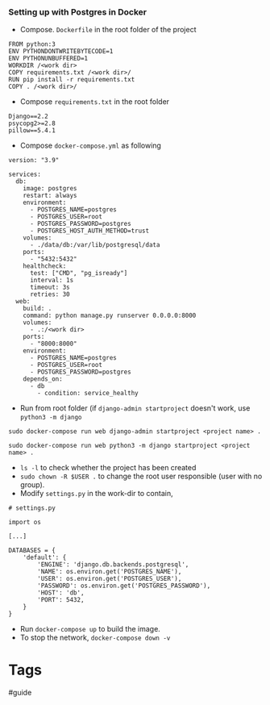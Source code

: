 ### Setting up with Postgres in Docker
- Compose. `Dockerfile`  in the root folder of the project
```
FROM python:3
ENV PYTHONDONTWRITEBYTECODE=1
ENV PYTHONUNBUFFERED=1
WORKDIR /<work dir>
COPY requirements.txt /<work dir>/
RUN pip install -r requirements.txt
COPY . /<work dir>/
```
- Compose `requirements.txt`  in the root folder

```
Django==2.2
psycopg2>=2.8
pillow==5.4.1
```
- Compose `docker-compose.yml` as following

```
version: "3.9"
   
services:
  db:
	image: postgres
	restart: always
	environment:
	  - POSTGRES_NAME=postgres
      - POSTGRES_USER=root
      - POSTGRES_PASSWORD=postgres
      - POSTGRES_HOST_AUTH_METHOD=trust
    volumes:
      - ./data/db:/var/lib/postgresql/data
	ports:
      - "5432:5432"
    healthcheck:
	  test: ["CMD", "pg_isready"]
      interval: 1s
      timeout: 3s
      retries: 30
  web:
    build: .
    command: python manage.py runserver 0.0.0.0:8000
    volumes:
      - .:/<work dir>
    ports:
      - "8000:8000"
    environment:
      - POSTGRES_NAME=postgres
      - POSTGRES_USER=root
      - POSTGRES_PASSWORD=postgres
    depends_on:
      - db
	    - condition: service_healthy
```
- Run from root folder (if `django-admin startproject` doesn't work, use `python3 -m django`

```
sudo docker-compose run web django-admin startproject <project name> .

sudo docker-compose run web python3 -m django startproject <project name> .
```
- `ls -l`  to check whether the project has been created
- `sudo chown -R $USER .`  to change the root user responsible (user with no group).
- Modify `settings.py` in the work-dir to contain,

```
# settings.py
   
import os
   
[...]
   
DATABASES = {
    'default': {
        'ENGINE': 'django.db.backends.postgresql',
        'NAME': os.environ.get('POSTGRES_NAME'),
        'USER': os.environ.get('POSTGRES_USER'),
        'PASSWORD': os.environ.get('POSTGRES_PASSWORD'),
        'HOST': 'db',
        'PORT': 5432,
    }
}
```
- Run `docker-compose up` to build the image.
- To stop the network, `docker-compose down -v`


# Tags
#guide